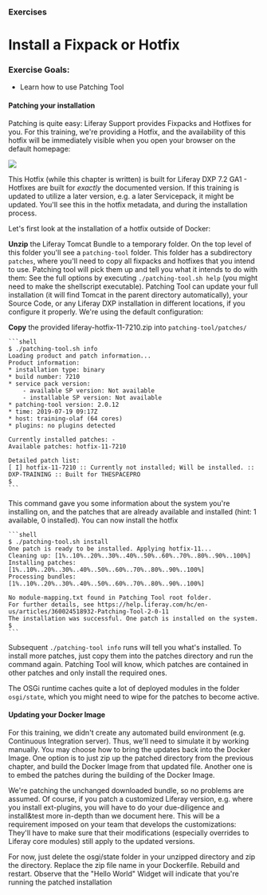 <h3 class="exercise">Exercises</h3>

# Install a Fixpack or Hotfix

<div class="ahead">
	<h3>Exercise Goals:</h3>
		<ul>
			<li>Learn how to use Patching Tool</li>
		</ul>
</div>

#### Patching your installation

Patching is quite easy: Liferay Support provides Fixpacks and Hotfixes for you. For this training, we're providing a Hotfix, and the availability of this hotfix will be immediately visible when you open your browser on the default homepage:

<img src="../images/patched_ga1_72.jpg" style="max-width:100%;">

This Hotfix (while this chapter is written) is built for Liferay DXP 7.2 GA1 - Hotfixes are built for *exactly* the documented version. If this training is updated to utilize a later version, e.g. a later Servicepack, it might be updated. You'll see this in the hotfix metadata, and during the installation process.

Let's first look at the installation of a hotfix outside of Docker:

**Unzip** the Liferay Tomcat Bundle to a temporary folder. On the top level of this folder you'll see a `patching-tool` folder. This folder has a subdirectory `patches`, where you'll need to copy all fixpacks and hotfixes that you intend to use. Patching tool will pick them up and tell you what it intends to do with them: See the full options by executing `./patching-tool.sh help` (you might need to make the shellscript executable). Patching Tool can update your full installation (it will find Tomcat in the parent directory automatically), your Source Code, or any Liferay DXP installation in different locations, if you configure it properly. We're using the default configuration:

**Copy** the provided liferay-hotfix-11-7210.zip into `patching-tool/patches/`

    ```shell
    $ ./patching-tool.sh info
    Loading product and patch information...
    Product information:
    * installation type: binary
    * build number: 7210
    * service pack version:
        - available SP version: Not available
        - installable SP version: Not available
    * patching-tool version: 2.0.12
    * time: 2019-07-19 09:17Z
    * host: training-olaf (64 cores)
    * plugins: no plugins detected

    Currently installed patches: -
    Available patches: hotfix-11-7210

    Detailed patch list: 
    [ I] hotfix-11-7210 :: Currently not installed; Will be installed. :: DXP-TRAINING :: Built for THESPACEPRO
    $ 
    ```
    
This command gave you some information about the system you're installing on, and the patches that are already available and installed (hint: 1 available, 0 installed). You can now install the hotfix

    ```shell
    $ ./patching-tool.sh install
    One patch is ready to be installed. Applying hotfix-11...
    Cleaning up: [1%..10%..20%..30%..40%..50%..60%..70%..80%..90%..100%]
    Installing patches: [1%..10%..20%..30%..40%..50%..60%..70%..80%..90%..100%]
    Processing bundles: [1%..10%..20%..30%..40%..50%..60%..70%..80%..90%..100%]

    No module-mapping.txt found in Patching Tool root folder.
    For further details, see https://help.liferay.com/hc/en-us/articles/360024518932-Patching-Tool-2-0-11
    The installation was successful. One patch is installed on the system.
    $
    ```

Subsequent `./patching-tool info` runs will tell you what's installed. To install more patches, just copy them into the patches directory and run the command again. Patching Tool will know, which patches are contained in other patches and only install the required ones.

The OSGi runtime caches quite a lot of deployed modules in the folder `osgi/state`, which you might need to wipe for the patches to become active.

#### Updating your Docker Image

For this training, we didn't create any automated build environment (e.g. Continuous Integration server). Thus, we'll need to simulate it by working manually. You may choose how to bring the updates back into the Docker Image. One option is to just zip up the patched directory from the previous chapter, and build the Docker Image from that updated file. Another one is to embed the patches during the building of the Docker Image.

We're patching the unchanged downloaded bundle, so no problems are assumed. Of course, if you patch a customized Liferay version, e.g. where you install ext-plugins, you will have to do your due-diligence and install&test more in-depth than we document here. This will be a requirement imposed on your team that develops the customizations: They'll have to make sure that their modifications (especially overrides to Liferay core modules) still apply to the updated versions.

For now, just delete the osgi/state folder in your unzipped directory and zip the directory. Replace the zip file name in your Dockerfile. Rebuild and restart. Observe that the "Hello World" Widget will indicate that you're running the patched installation
